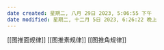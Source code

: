 ```yaml
---
date created: 星期二, 八月 29日 2023, 5:06:55 下午
date modified: 星期二, 十二月 5日 2023, 6:26:22 晚上
---
```

[[图推面规律]]
[[图推素规律]]
[[图推角规律]]